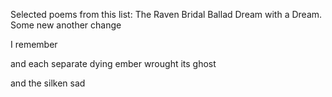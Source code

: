 Selected poems from this list:
The Raven 
Bridal Ballad
Dream with a Dream.
Some new
another change

I remember

and each separate dying ember wrought its ghost


and the silken sad
